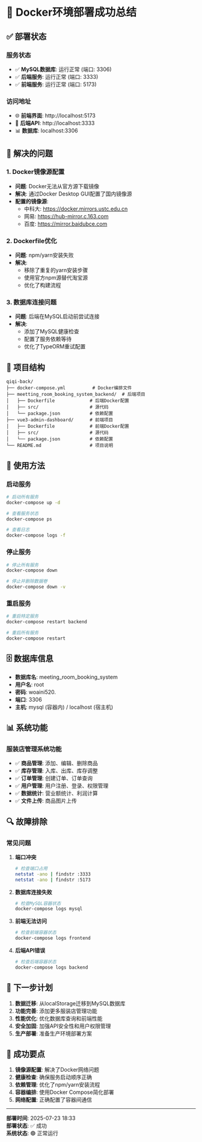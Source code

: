 # 🎉 Docker环境部署成功总结

## ✅ 部署状态

### 服务状态
- ✅ **MySQL数据库**: 运行正常 (端口: 3306)
- ✅ **后端服务**: 运行正常 (端口: 3333)
- ✅ **前端服务**: 运行正常 (端口: 5173)

### 访问地址
- 🌐 **前端界面**: http://localhost:5173
- 🔧 **后端API**: http://localhost:3333
- 📊 **数据库**: localhost:3306

## 🔧 解决的问题

### 1. Docker镜像源配置
- **问题**: Docker无法从官方源下载镜像
- **解决**: 通过Docker Desktop GUI配置了国内镜像源
- **配置的镜像源**:
  - 中科大: https://docker.mirrors.ustc.edu.cn
  - 网易: https://hub-mirror.c.163.com
  - 百度: https://mirror.baidubce.com

### 2. Dockerfile优化
- **问题**: npm/yarn安装失败
- **解决**: 
  - 移除了重复的yarn安装步骤
  - 使用官方npm源替代淘宝源
  - 优化了构建流程

### 3. 数据库连接问题
- **问题**: 后端在MySQL启动前尝试连接
- **解决**: 
  - 添加了MySQL健康检查
  - 配置了服务依赖等待
  - 优化了TypeORM重试配置

## 📁 项目结构

```
qiqi-back/
├── docker-compose.yml          # Docker编排文件
├── meetting_room_booking_system_backend/  # 后端项目
│   ├── Dockerfile             # 后端Docker配置
│   ├── src/                   # 源代码
│   └── package.json           # 依赖配置
├── vue3-admin-dashboard/      # 前端项目
│   ├── Dockerfile             # 前端Docker配置
│   ├── src/                   # 源代码
│   └── package.json           # 依赖配置
└── README.md                  # 项目说明
```

## 🚀 使用方法

### 启动服务
```bash
# 启动所有服务
docker-compose up -d

# 查看服务状态
docker-compose ps

# 查看日志
docker-compose logs -f
```

### 停止服务
```bash
# 停止所有服务
docker-compose down

# 停止并删除数据卷
docker-compose down -v
```

### 重启服务
```bash
# 重启特定服务
docker-compose restart backend

# 重启所有服务
docker-compose restart
```

## 🗄️ 数据库信息

- **数据库名**: meeting_room_booking_system
- **用户名**: root
- **密码**: woaini520.
- **端口**: 3306
- **主机**: mysql (容器内) / localhost (宿主机)

## 📊 系统功能

### 服装店管理系统功能
- ✅ **商品管理**: 添加、编辑、删除商品
- ✅ **库存管理**: 入库、出库、库存调整
- ✅ **订单管理**: 创建订单、订单查询
- ✅ **用户管理**: 用户注册、登录、权限管理
- ✅ **数据统计**: 营业额统计、利润计算
- ✅ **文件上传**: 商品图片上传

## 🔍 故障排除

### 常见问题

1. **端口冲突**
   ```bash
   # 检查端口占用
   netstat -ano | findstr :3333
   netstat -ano | findstr :5173
   ```

2. **数据库连接失败**
   ```bash
   # 检查MySQL容器状态
   docker-compose logs mysql
   ```

3. **前端无法访问**
   ```bash
   # 检查前端容器状态
   docker-compose logs frontend
   ```

4. **后端API错误**
   ```bash
   # 检查后端容器状态
   docker-compose logs backend
   ```

## 📝 下一步计划

1. **数据迁移**: 从localStorage迁移到MySQL数据库
2. **功能完善**: 添加更多服装店管理功能
3. **性能优化**: 优化数据库查询和前端性能
4. **安全加固**: 加强API安全性和用户权限管理
5. **生产部署**: 准备生产环境部署方案

## 🎯 成功要点

1. **镜像源配置**: 解决了Docker网络问题
2. **健康检查**: 确保服务启动顺序正确
3. **依赖管理**: 优化了npm/yarn安装流程
4. **容器编排**: 使用Docker Compose简化部署
5. **网络配置**: 正确配置了容器间通信

---

**部署时间**: 2025-07-23 18:33  
**部署状态**: ✅ 成功  
**系统状态**: 🟢 正常运行 